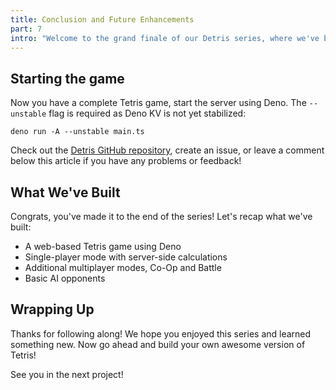 ```yaml
---
title: Conclusion and Future Enhancements
part: 7
intro: "Welcome to the grand finale of our Detris series, where we've been guiding you through the creation of a full-featured Tetris game using Deno."
---
```


## Starting the game

Now you have a complete Tetris game, start the server using Deno. The
`--unstable` flag is required as Deno KV is not yet stabilized:

`deno run -A --unstable main.ts`

Check out the
[Detris GitHub repository](https://github.com/Hexagon/detris/blob/main/README.md),
create an issue, or leave a comment below this article if you have any problems
or feedback!

## What We've Built

Congrats, you've made it to the end of the series! Let's recap what we've built:

- A web-based Tetris game using Deno
- Single-player mode with server-side calculations
- Additional multiplayer modes, Co-Op and Battle
- Basic AI opponents

## Wrapping Up

Thanks for following along! We hope you enjoyed this series and learned
something new. Now go ahead and build your own awesome version of Tetris!

See you in the next project!
